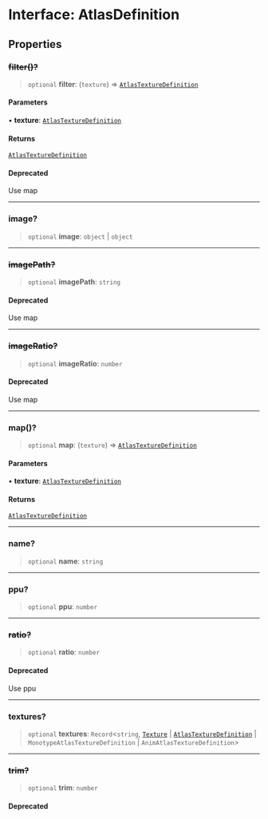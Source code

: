 # Interface: AtlasDefinition

## Properties

### ~~filter()?~~

> `optional` **filter**: (`texture`) => [`AtlasTextureDefinition`](/api/interfaces/AtlasTextureDefinition)

#### Parameters

• **texture**: [`AtlasTextureDefinition`](/api/interfaces/AtlasTextureDefinition)

#### Returns

[`AtlasTextureDefinition`](/api/interfaces/AtlasTextureDefinition)

#### Deprecated

Use map

***

### image?

> `optional` **image**: `object` \| `object`

***

### ~~imagePath?~~

> `optional` **imagePath**: `string`

#### Deprecated

Use map

***

### ~~imageRatio?~~

> `optional` **imageRatio**: `number`

#### Deprecated

Use map

***

### map()?

> `optional` **map**: (`texture`) => [`AtlasTextureDefinition`](/api/interfaces/AtlasTextureDefinition)

#### Parameters

• **texture**: [`AtlasTextureDefinition`](/api/interfaces/AtlasTextureDefinition)

#### Returns

[`AtlasTextureDefinition`](/api/interfaces/AtlasTextureDefinition)

***

### name?

> `optional` **name**: `string`

***

### ppu?

> `optional` **ppu**: `number`

***

### ~~ratio?~~

> `optional` **ratio**: `number`

#### Deprecated

Use ppu

***

### textures?

> `optional` **textures**: `Record`\<`string`, [`Texture`](/api/classes/Texture) \| [`AtlasTextureDefinition`](/api/interfaces/AtlasTextureDefinition) \| `MonotypeAtlasTextureDefinition` \| `AnimAtlasTextureDefinition`\>

***

### ~~trim?~~

> `optional` **trim**: `number`

#### Deprecated
